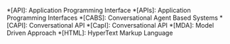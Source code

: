 *[API]: Application Programming Interface
*[APIs]: Application Programming Interfaces
*[CABS]: Conversational Agent Based Systems
*[CAPI]: Conversational API
*[CapI]: Conversational API
*[MDA]: Model Driven Approach
*[HTML]: HyperText Markup Language
